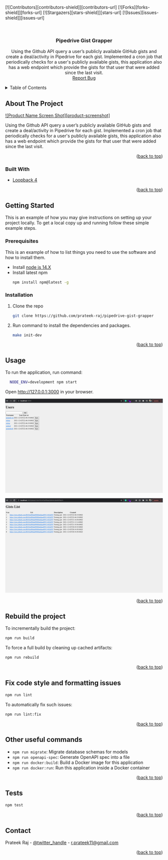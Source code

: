<div id="top"></div>

[![Contributors][contributors-shield]][contributors-url]
[![Forks][forks-shield]][forks-url]
[![Stargazers][stars-shield]][stars-url]
[![Issues][issues-shield]][issues-url]

<!-- PROJECT LOGO -->
<br />
<div align="center">
<h3 align="center">Pipedrive Gist Grapper</h3>

  <p align="center">
    Using the Github API query a user’s publicly available GitHub gists and create a deal/activity in Pipedrive for each gist. Implemented a cron job that periodically checks for a user's publicly available gists, this application also has a web endpoint which provide the gists for that user that were added since the last visit.
    <br />
    <a href="https://github.com/prateek-raj/pipedrive-gist-grapper/issues">Report Bug</a>
  </p>
</div>



<!-- TABLE OF CONTENTS -->
<details>
  <summary>Table of Contents</summary>
  <ol>
    <li>
      <a href="#about-the-project">About The Project</a>
      <ul>
        <li><a href="#built-with">Built With</a></li>
        <li><a href="#flow-diagram">Flow diagram</a></li>
      </ul>
    </li>
    <li>
      <a href="#getting-started">Getting Started</a>
      <ul>
        <li><a href="#prerequisites">Prerequisites</a></li>
        <li><a href="#installation">Installation</a></li>
      </ul>
    </li>
    <li><a href="#usage">Usage</a></li>
    <li><a href="#rebuild-the-project">Rebuild the project</a></li>
    <li><a href="#Fix-code-style-and-formatting-issues">Fix code style and formatting issues</a></li>
    <li><a href="#others-useful-commands">Other useful commands</a></li>
    <li><a href="#tests">Tests</a></li>
    <li><a href="#contact">Contact</a></li>
  </ol>
</details>



<!-- ABOUT THE PROJECT -->
## About The Project

[![Product Name Screen Shot][product-screenshot]](https://example.com)

Using the Github API query a user’s publicly available GitHub gists and create a deal/activity in Pipedrive for each gist. Implemented a cron job that periodically checks for a user's publicly available gists, this application also has a web endpoint which provide the gists for that user that were added since the last visit.
<p align="right">(<a href="#top">back to top</a>)</p>

### Built With

* [Loopback 4](https://loopback.io/doc/en/lb4/)

<p align="right">(<a href="#top">back to top</a>)</p>


<!-- GETTING STARTED -->
## Getting Started

This is an example of how you may give instructions on setting up your project locally.
To get a local copy up and running follow these simple example steps.

### Prerequisites

This is an example of how to list things you need to use the software and how to install them.
* Install [node js 14.X](https://nodejs.org/en/download/releases/)
* Install latest npm
  ```sh
  npm install npm@latest -g
  ```

### Installation

1. Clone the repo
   ```sh
   git clone https://github.com/prateek-raj/pipedrive-gist-grapper
   ```
2. Run command to install the dependencies and packages.
   ```sh
   make init-dev
   ```

<p align="right">(<a href="#top">back to top</a>)</p>

<!-- USAGE EXAMPLES -->
## Usage

To run the application, run command:

```sh
  NODE_ENV=development npm start
```

Open http://127.0.0.1:3000 in your browser.

![home page](assets/images/userlist.png)

![gistlist page](assets/images/gistlist.png)

<p align="right">(<a href="#top">back to top</a>)</p>

## Rebuild the project

To incrementally build the project:

```sh
npm run build
```

To force a full build by cleaning up cached artifacts:

```sh
npm run rebuild
```

<p align="right">(<a href="#top">back to top</a>)</p>

## Fix code style and formatting issues

```sh
npm run lint
```

To automatically fix such issues:

```sh
npm run lint:fix
```

<p align="right">(<a href="#top">back to top</a>)</p>

## Other useful commands

- `npm run migrate`: Migrate database schemas for models
- `npm run openapi-spec`: Generate OpenAPI spec into a file
- `npm run docker:build`: Build a Docker image for this application
- `npm run docker:run`: Run this application inside a Docker container

<p align="right">(<a href="#top">back to top</a>)</p>

## Tests

```sh
npm test
```

<p align="right">(<a href="#top">back to top</a>)</p>

<!-- CONTACT -->
## Contact

Prateek Raj - [@twitter_handle](https://twitter.com/_raj_prateek) - r.prateek11@gmail.com

<p align="right">(<a href="#top">back to top</a>)</p>
